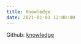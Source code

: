 ```yaml
---
title: Knowledge
date: 2021-01-01 12:00:00
---
```


Github: [knowledge](https://masatakashiwagi.github.io/mlops-practices/)

